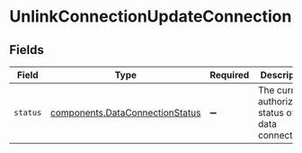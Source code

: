 # UnlinkConnectionUpdateConnection


## Fields

| Field                                                                              | Type                                                                               | Required                                                                           | Description                                                                        |
| ---------------------------------------------------------------------------------- | ---------------------------------------------------------------------------------- | ---------------------------------------------------------------------------------- | ---------------------------------------------------------------------------------- |
| `status`                                                                           | [components.DataConnectionStatus](../../models/components/dataconnectionstatus.md) | :heavy_minus_sign:                                                                 | The current authorization status of the data connection.                           |